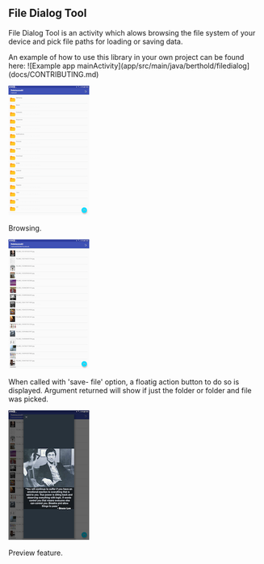 File Dialog Tool
----------------
File Dialog Tool is an activity which alows browsing the file system of your
device and pick file paths for loading or saving data.

An example of how to use this library in your own project can be found here: ![Example app mainActivity](app/src/main/java/berthold/filedialog](docs/CONTRIBUTING.md)

![](2.png)

Browsing.

![](3.png)

When called with 'save- file' option, a floatig action button to do so is displayed. Argument returned will show if just the folder or folder and file was picked.

![](1.png)

Preview feature.
